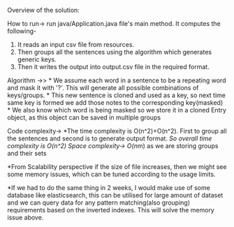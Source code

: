 Overview of the solution:

How to run->
run java/Application.java file's main method. It computes the following-
1. It reads an input csv file from resources.
2. Then groups all the sentences using the algorithm which generates generic keys.
4. Then it writes the output into output.csv file in the required format.

Algorithm ->> 
     * We assume each word in a sentence to be a repeating word and mask it with '?'. This will generate all possible combinations of keys/groups.
     * This new sentence is cloned and used as a key, so next time same key is formed we add those notes to the corresponding key(masked)
     * We also know which word is being masked so we store it in a cloned Entry object, as this object can be saved in multiple groups

Code complexity->
*The time complexity is O(n^2)+O(n^2). First to group all the sentences and second is to generate output format.
*So overall time complexity is O(n^2)
Space complexity-> O(n*m) as we are storing groups and their sets

*From Scalability perspective if the size of file increases, 
then we might see some memory issues, which can be tuned according to the usage limits.

*If we had to do the same thing in 2 weeks, I would make use of some database like elasticsearch, 
this can be utilised for large amount of dataset and we can query data for any pattern matching(also grouping) requirements based on the inverted indexes.
This will solve the memory issue above.



